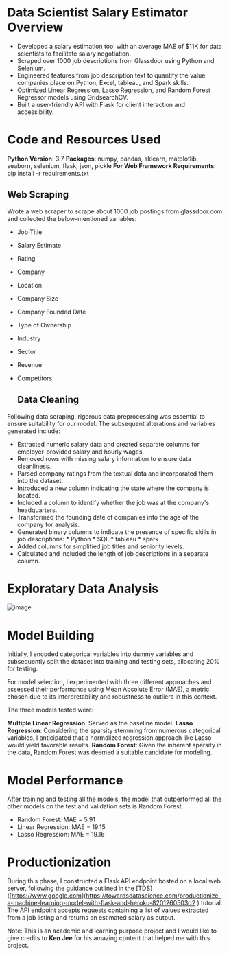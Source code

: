 
#  Data Scientist Salary Estimator Overview

* Developed a salary estimation tool with an average MAE of $11K for data scientists to facilitate 
  salary negotiation.
* Scraped over 1000 job descriptions from Glassdoor using Python and Selenium.
* Engineered features from job description text to quantify the value companies place on Python, 
  Excel, tableau, and Spark skills.
* Optimized Linear Regression, Lasso Regression, and Random Forest Regressor models using 
  GridsearchCV.
* Built a user-friendly API with Flask for client interaction and accessibility.


# Code and Resources Used
**Python Version**: 3.7
**Packages**: numpy, pandas, sklearn, matplotlib, seaborn, selenium, flask, json, pickle
**For Web Framework Requirements**: pip install -r requirements.txt

## Web Scraping

Wrote a web scraper to scrape about 1000 job postings from glassdoor.com and collected the below-mentioned variables:

* Job Title
* Salary Estimate
* Rating
* Company
* Location
* Company Size
* Company Founded Date
* Type of Ownership
* Industry
* Sector
* Revenue
* Competitors

  ## Data Cleaning

Following data scraping, rigorous data preprocessing was essential to ensure suitability for our model. The subsequent alterations and variables generated include:

* Extracted numeric salary data and created separate columns for employer-provided salary and hourly wages.
* Removed rows with missing salary information to ensure data cleanliness.
* Parsed company ratings from the textual data and incorporated them into the dataset.
* Introduced a new column indicating the state where the company is located.
* Included a column to identify whether the job was at the company's headquarters.
* Transformed the founding date of companies into the age of the company for analysis.
* Generated binary columns to indicate the presence of specific skills  in job descriptions:
          * Python
          * SQL
          * tableau
          * spark
* Added columns for simplified job titles and seniority levels.
* Calculated and included the length of job descriptions in a separate column.

# Exploratary Data Analysis

![image](https://github.com/thedv/ds_salary_proj/assets/86904885/38d2762e-ec10-4510-bd51-56d046a49ce4)






# Model Building


Initially, I encoded categorical variables into dummy variables and subsequently split the dataset into training and testing sets, allocating 20% for testing.

For model selection, I experimented with three different approaches and assessed their performance using Mean Absolute Error (MAE), a metric chosen due to its interpretability and robustness to outliers in this context.

The three models tested were:

**Multiple Linear Regression**: Served as the baseline model.
**Lasso Regression**: Considering the sparsity stemming from numerous categorical variables, I anticipated that a normalized regression approach like Lasso would yield favorable results.
**Random Forest**: Given the inherent sparsity in the data, Random Forest was deemed a suitable candidate for modeling.


# Model Performance

After training and testing all the models, the model that outperformed all the other models on the test and validation sets is Random Forest.

  * Random Forest: MAE = 5.91
  * Linear Regression: MAE = 19.15
  * Lasso Regression: MAE = 19.16

# Productionization

During this phase, I constructed a Flask API endpoint hosted on a local web server, following the guidance outlined in the  [TDS]([https://www.google.com](https://towardsdatascience.com/productionize-a-machine-learning-model-with-flask-and-heroku-8201260503d2 ) tutorial. The API endpoint accepts requests containing a list of values extracted from a job listing and returns an estimated salary as output.


Note: This is an academic and learning purpose project and I would like to give credits to **Ken Jee** for his amazing content that helped me with this project.

